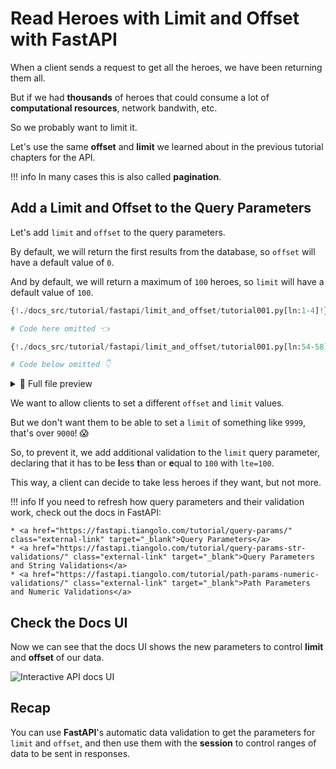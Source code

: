 # Read Heroes with Limit and Offset with FastAPI

When a client sends a request to get all the heroes, we have been returning them all.

But if we had **thousands** of heroes that could consume a lot of **computational resources**, network bandwith, etc.

So we probably want to limit it.

Let's use the same **offset** and **limit** we learned about in the previous tutorial chapters for the API.

!!! info
    In many cases this is also called **pagination**.

## Add a Limit and Offset to the Query Parameters

Let's add `limit` and `offset` to the query parameters.

By default, we will return the first results from the database, so `offset` will have a default value of `0`.

And by default, we will return a maximum of `100` heroes, so `limit` will have a default value of `100`.

```Python hl_lines="3  9  11"
{!./docs_src/tutorial/fastapi/limit_and_offset/tutorial001.py[ln:1-4]!}

# Code here omitted 👈

{!./docs_src/tutorial/fastapi/limit_and_offset/tutorial001.py[ln:54-58]!}

# Code below omitted 👇
```

<details>
<summary>👀 Full file preview</summary>

```Python
{!./docs_src/tutorial/fastapi/limit_and_offset/tutorial001.py!}
```

</details>

We want to allow clients to set a different `offset` and `limit` values.

But we don't want them to be able to set a `limit` of something like `9999`, that's over `9000`! 😱

So, to prevent it, we add additional validation to the `limit` query parameter, declaring that it has to be **l**ess **t**han or **e**qual to `100` with `lte=100`.

This way, a client can decide to take less heroes if they want, but not more.

!!! info
    If you need to refresh how query parameters and their validation work, check out the docs in FastAPI:

    * <a href="https://fastapi.tiangolo.com/tutorial/query-params/" class="external-link" target="_blank">Query Parameters</a>
    * <a href="https://fastapi.tiangolo.com/tutorial/query-params-str-validations/" class="external-link" target="_blank">Query Parameters and String Validations</a>
    * <a href="https://fastapi.tiangolo.com/tutorial/path-params-numeric-validations/" class="external-link" target="_blank">Path Parameters and Numeric Validations</a>

## Check the Docs UI

Now we can see that the docs UI shows the new parameters to control **limit** and **offset** of our data.

<img class="shadow" alt="Interactive API docs UI" src="/img/tutorial/fastapi/limit-and-offset/image01.png">

## Recap

You can use **FastAPI**'s automatic data validation to get the parameters for `limit` and `offset`, and then use them with the **session** to control ranges of data to be sent in responses.
